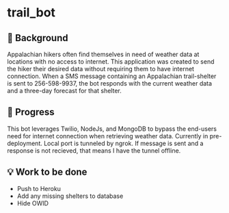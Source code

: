 # trail_bot


## :thought_balloon: Background 
Appalachian hikers often find themselves in need of weather data at locations with no access to internet. This application was created to send the hiker their desired data without requiring them to have internet connection. 
When a SMS message containing an Appalachian trail-shelter is sent to 256-598-9937, the bot responds with the current weather data and a three-day forecast for that shelter. 



## :wrench: Progress
This bot leverages Twilio, NodeJs, and MongoDB to bypass the end-users need for internet connection when retrieving weather data. Currently in pre-deployment. Local port is tunneled by ngrok. If message is sent and a response is not recieved, that means I have the tunnel offline.


## :bulb: Work to be done
* Push to Heroku
* Add any missing shelters to database
* Hide OWID 